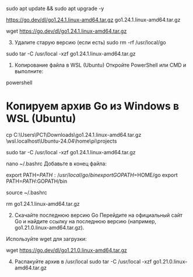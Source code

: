 sudo apt update && sudo apt upgrade -y

https://go.dev/dl/go1.24.1.linux-amd64.tar.gz
go1.24.1.linux-amd64.tar.gz


wget https://go.dev/dl/go1.24.1.linux-amd64.tar.gz


3. Удалите старую версию (если есть)
sudo rm -rf /usr/local/go

sudo tar -C /usr/local -xzf go1.24.1.linux-amd64.tar.gz

1. Копирование файла в WSL (Ubuntu)
   Откройте PowerShell или CMD и выполните:

powershell
# Копируем архив Go из Windows в WSL (Ubuntu)
cp C:\Users\PC1\Downloads\go1.24.1.linux-amd64.tar.gz \\wsl.localhost\Ubuntu-24.04\home\pi\projects

sudo tar -C /usr/local -xzf go1.24.1.linux-amd64.tar.gz



nano ~/.bashrc
Добавьте в конец файла:

export PATH=$PATH:/usr/local/go/bin
export GOPATH=$HOME/go
export PATH=$PATH:$GOPATH/bin

source ~/.bashrc

rm go1.24.1.linux-amd64.tar.gz



2. Скачайте последнюю версию Go
   Перейдите на официальный сайт Go и найдите ссылку на последнюю версию (например, go1.21.0.linux-amd64.tar.gz).

Используйте wget для загрузки:

wget https://go.dev/dl/go1.21.0.linux-amd64.tar.gz


4. Распакуйте архив в /usr/local
   sudo tar -C /usr/local -xzf go1.21.0.linux-amd64.tar.gz